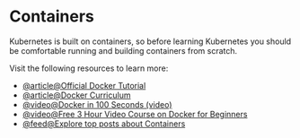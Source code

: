 # Containers

Kubernetes is built on containers, so before learning Kubernetes you should be comfortable running and building containers from scratch.

Visit the following resources to learn more:

- [@article@Official Docker Tutorial](https://www.docker.com/101-tutorial/)
- [@article@Docker Curriculum](https://docker-curriculum.com/)
- [@video@Docker in 100 Seconds (video)](https://www.youtube.com/watch?v=Gjnup-PuquQ)
- [@video@Free 3 Hour Video Course on Docker for Beginners](https://www.youtube.com/watch?v=3c-iBn73dDE)
- [@feed@Explore top posts about Containers](https://app.daily.dev/tags/containers?ref=roadmapsh)
